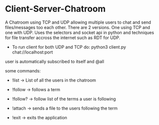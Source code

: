 # Client-Server-Chatroom
A Chatroom using TCP and UDP allowing multiple users to chat and send files/messages too each other. There are 2 versions. One using TCP and one with UDP. Uses the selectors and socket api in python and techniques for file transfer accross the internet such as RDT for UDP.

* To run client for both UDP and TCP do: python3 client.py <username> chat://localhost:port

user is automatically subscribed to itself and @all
  
some commands:
  
  * !list -> List of all the users in the chatroom
  
  * !follow <term> -> follows a term
  
  * !follow? -> follow list of the terms a user is following
  
  * !attach <file> <term> -> sends a file to the users following the term
  
  * !exit -> exits the application
